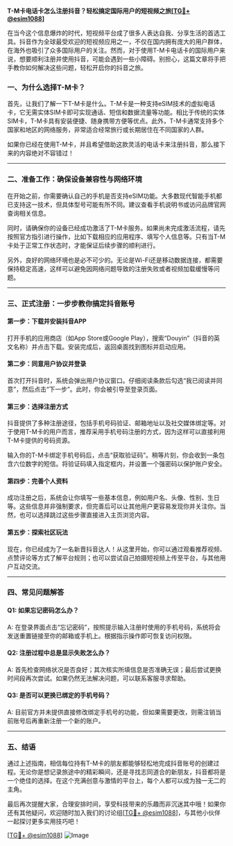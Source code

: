 **T-M卡电话卡怎么注册抖音？轻松搞定国际用户的短视频之旅[[TG💪+ @esim1088](https://t.me/s/esim1088)]**

在当今这个信息爆炸的时代，短视频平台成了很多人表达自我、分享生活的首选工具。抖音作为全球最受欢迎的短视频应用之一，不仅在国内拥有庞大的用户群体，在海外也吸引了众多国际用户的关注。然而，对于使用T-M卡电话卡的国际用户来说，想要顺利注册并使用抖音，可能会遇到一些小障碍。别担心，这篇文章将手把手教你如何解决这些问题，轻松开启你的抖音之旅。

### 一、为什么选择T-M卡？

首先，让我们了解一下T-M卡是什么。T-M卡是一种支持eSIM技术的虚拟电话卡，它无需实体SIM卡即可实现通话、短信和数据流量等功能。相比于传统的实体SIM卡，T-M卡具有安装便捷、随身携带方便等优点。此外，T-M卡通常支持多个国家和地区的网络服务，非常适合经常旅行或长期居住在不同国家的人群。

如果你已经在使用T-M卡，并且希望借助这款灵活的电话卡来注册抖音，那么接下来的内容绝对不容错过！

---

### 二、准备工作：确保设备兼容性与网络环境

在开始之前，你需要确认自己的手机是否支持eSIM功能。大多数现代智能手机都已支持这一技术，但具体型号可能有所不同。建议查看手机说明书或访问品牌官网查询相关信息。

同时，请确保你的设备已经成功激活了T-M卡服务。如果尚未完成激活流程，请先按照官方指引进行操作，比如下载相应的应用程序、填写个人信息等。只有当T-M卡处于正常工作状态时，才能保证后续步骤的顺利进行。

另外，良好的网络环境也是必不可少的。无论是Wi-Fi还是移动数据连接，都需要保持稳定高速，这样可以避免因网络问题导致的注册失败或者视频加载缓慢等问题。

---

### 三、正式注册：一步步教你搞定抖音账号

#### 第一步：下载并安装抖音APP
打开手机的应用商店（如App Store或Google Play），搜索“Douyin”（抖音的英文名称）并点击下载。安装完成后，返回桌面找到图标并启动应用。

#### 第二步：同意用户协议并登录
首次打开抖音时，系统会弹出用户协议窗口。仔细阅读条款后勾选“我已阅读并同意”，然后点击“下一步”。此时，你会被引导至登录页面。

#### 第三步：选择注册方式
抖音提供了多种注册途径，包括手机号码验证、邮箱地址以及社交媒体绑定等。对于使用T-M卡的用户而言，推荐采用手机号码注册的方式，因为这样可以直接利用T-M卡提供的号码资源。

输入你的T-M卡绑定手机号码后，点击“获取验证码”。稍等片刻，你会收到一条包含六位数字的短信。将验证码填入指定框内，并设置一个强密码以保护账户安全。

#### 第四步：完善个人资料
成功注册之后，系统会让你填写一些基本信息，例如用户名、头像、性别、生日等。这些信息并非强制要求，但完善后可以让其他用户更容易发现你并关注你。当然，也可以选择跳过这些步骤直接进入主页浏览内容。

#### 第五步：探索社区玩法
现在，你已经成为了一名新晋抖音达人！从这里开始，你可以通过观看推荐视频、点赞评论等方式了解平台规则；也可以尝试自己拍摄短视频上传至平台，与其他用户互动交流。

---

### 四、常见问题解答

#### Q1: 如果忘记密码怎么办？
A: 在登录界面点击“忘记密码”，按照提示输入注册时使用的手机号码，系统将会发送重置链接至你的邮箱或手机上。根据指示操作即可恢复访问权限。

#### Q2: 注册过程中总是显示失败怎么办？
A: 首先检查网络状况是否良好；其次核实所填信息是否准确无误；最后尝试更换时间段再次尝试。如果仍然无法解决问题，可以联系客服寻求帮助。

#### Q3: 是否可以更换已绑定的手机号码？
A: 目前官方并未提供直接修改绑定手机号的功能，但如果需要更改，则需注销当前账号后再重新注册一个新的账户。

---

### 五、结语

通过上述指南，相信每位持有T-M卡的朋友都能够轻松地完成抖音账号的创建过程。无论你是想记录旅途中的精彩瞬间，还是寻找志同道合的新朋友，抖音都将是一个绝佳的选择。在这个充满创意与激情的平台上，每个人都可以成为独一无二的主角。

最后再次提醒大家，合理安排时间，享受科技带来的乐趣而非沉迷其中哦！如果你还有其他疑问，欢迎随时加入我们的讨论组[[TG💪+ @esim1088](https://t.me/s/esim1088)]，与其他小伙伴一起探讨更多实用技巧吧！

[[TG💪+ @esim1088](https://t.me/s/esim1088)] ![Image](https://i.postimg.cc/4NQfJmqS/Snipaste-2025-05-13-00-14-12.png)